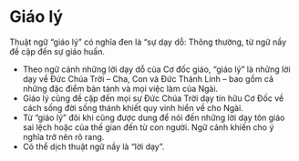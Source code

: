 # Giáo lý

Thuật ngữ “giáo lý” có nghĩa đen là “sự dạy dỗ:  Thông thường, từ ngữ nầy đề cập đến sự giáo huấn.
- Theo ngữ cảnh những lời dạy dỗ của Cơ đốc giáo, “giáo lý” là những lời dạy về Đức Chúa Trời – Cha, Con và Đức Thánh Linh – bao gồm cả những đặc điểm bản tánh và mọi việc làm của Ngài. 
- Giáo lý cũng đề cập đến mọi sự Đức Chúa Trời dạy tín hữu Cơ Đốc về cách sống đời sống thánh khiết quy vinh hiển về cho Ngài.
- Từ “giáo lý” đôi khi cũng được dung để nói đến những lời dạy tôn giáo sai lệch hoặc của thế gian đến từ con người. Ngữ cảnh khiến cho ý nghĩa trở nên rõ rang. 
- Có thể dịch thuật ngữ nầy là “lời dạy”.

